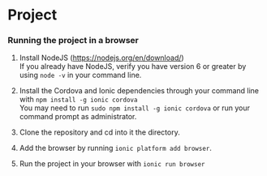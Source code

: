 # Project

### Running the project in a browser
1. Install NodeJS (https://nodejs.org/en/download/)  
If you already have NodeJS, verify you have version 6 or greater by using `node -v` in your command line.

2. Install the Cordova and Ionic dependencies through your command line with `npm install -g ionic cordova`  
You may need to run `sudo npm install -g ionic cordova` or run your command prompt as administrator.

3. Clone the repository and cd into it the directory.

4. Add the browser by running `ionic platform add browser`.

5. Run the project in your browser with `ionic run browser`
